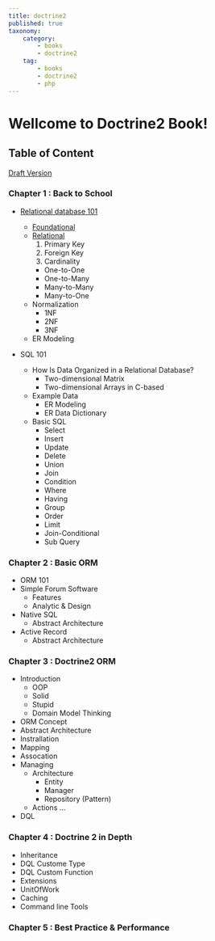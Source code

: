 ```yaml
---
title: doctrine2
published: true
taxonomy:
    category:
        - books
        - doctrine2
    tag:
        - books
        - doctrine2
        - php
---
```


# Wellcome to Doctrine2 Book!

## Table of Content

[Draft Version](06.draft)

### Chapter 1 : Back to School

  - [Relational database 101](01.chapter-1-back-to-school/01.relational-database-101)
    - [Foundational](01.chapter-1-back-to-school/01.relational-database-101/01.foundational)
    - [Relational](01.chapter-1-back-to-school/01.relational-database-101/02.relational)
      1. Primary Key
      2. Foreign Key
      3. Cardinality
        - One-to-One
        - One-to-Many
        - Many-to-Many
        - Many-to-One
    - Normalization
      - 1NF
      - 2NF
      - 3NF
    - ER Modeling

  - SQL 101
    - How Is Data Organized in a Relational Database?
      - Two-dimensional Matrix
      - Two-dimensional Arrays in C-based
    - Example Data
      - ER Modeling
      - ER Data Dictionary
    - Basic SQL
      - Select
      - Insert
      - Update
      - Delete
      - Union
      - Join
      - Condition
      - Where
      - Having
      - Group
      - Order
      - Limit
      - Join-Conditional
      - Sub Query

### Chapter 2 : Basic ORM
  - ORM 101
  - Simple Forum Software
    - Features
    - Analytic & Design
  - Native SQL
    - Abstract Architecture
  - Active Record
    - Abstract Architecture

### Chapter 3 : Doctrine2 ORM
  - Introduction
    - OOP
    - Solid
    - Stupid
    - Domain Model Thinking
  - ORM Concept
  - Abstract Architecture
  - Instrallation
  - Mapping
  - Assocation
  - Managing
    - Architecture
      - Entity
      - Manager
      - Repository (Pattern)
    - Actions ...
  - DQL

### Chapter 4 : Doctrine 2 in Depth
  - Inheritance
  - DQL Custome Type
  - DQL Custom Function
  - Extensions
  - UnitOfWork
  - Caching
  - Command line Tools
### Chapter 5 : Best Practice & Performance


